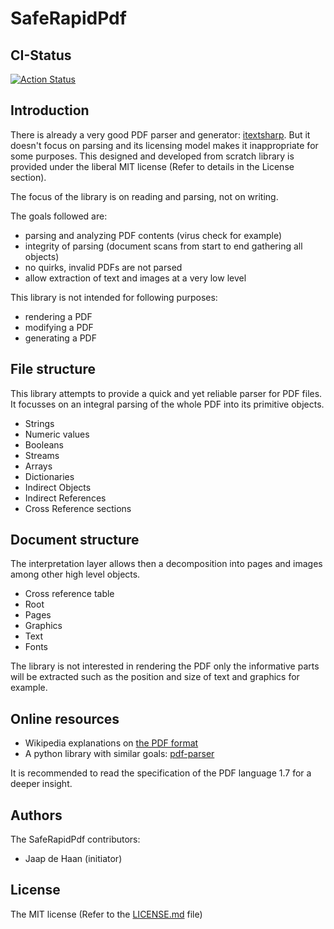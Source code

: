 # SafeRapidPdf

## CI-Status

[![Action Status](https://github.com/Color-Of-Code/SafeRapidPdf/workflows/.NET%20Core/badge.svg)](https://github.com/Color-Of-Code/SafeRapidPdf/actions)

## Introduction

There is already a very good PDF parser and generator: [itextsharp](https://itextpdf.com/).
But it doesn't focus on parsing and its licensing model makes it inappropriate for some purposes.
This designed and developed from scratch library is provided under the liberal MIT license (Refer to details in the License section).

The focus of the library is on reading and parsing, not on writing.

The goals followed are:

- parsing and analyzing PDF contents (virus check for example)
- integrity of parsing (document scans from start to end gathering all objects)
- no quirks, invalid PDFs are not parsed
- allow extraction of text and images at a very low level

This library is not intended for following purposes:

- rendering a PDF
- modifying a PDF
- generating a PDF

## File structure
 
This library attempts to provide a quick and yet reliable parser for PDF files. It focusses
on an integral parsing of the whole PDF into its primitive objects.

- Strings
- Numeric values
- Booleans
- Streams
- Arrays
- Dictionaries
- Indirect Objects
- Indirect References
- Cross Reference sections

## Document structure

The interpretation layer allows then a decomposition into pages and images among other
high level objects.

- Cross reference table
- Root
- Pages
- Graphics
- Text
- Fonts

The library is not interested in rendering the PDF only the informative parts will be
extracted such as the position and size of text and graphics for example.

## Online resources

- Wikipedia explanations on [the PDF format](https://en.wikipedia.org/wiki/Portable_Document_Format)
- A python library with similar goals: [pdf-parser](https://blog.didierstevens.com/programs/pdf-tools/)

It is recommended to read the specification of the PDF language 1.7 for a deeper insight.

## Authors

The SafeRapidPdf contributors:

- Jaap de Haan (initiator)

## License

The MIT license (Refer to the [LICENSE.md](https://github.com/jdehaan/SafeRapidPdf/blob/master/LICENSE.md) file)
